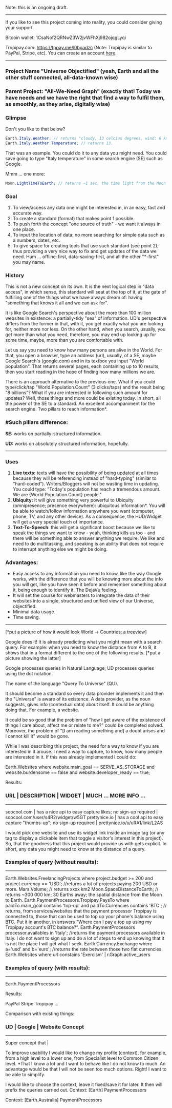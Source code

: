 

Note: this is an ongoing draft.
*********
If you like to see this project coming into reality, you could consider giving your support.

Bitcoin wallet: 1CsaNof2QRNwZ3W2jvWFhXj982ojqgLyqi

Tropipay.com: https://tppay.me/l0bgadzc (Note: Tropipay is similar to PayPal, Stripe, etc). You can create an account [here](https://www.tropipay.com/signup/0LQ4	"Create a new account").



*********

### Project Name "Universe Objectified" (yeah, Earth and all the other stuff connected, all-data-known wise)

### Parent Project: "All-We-Need Graph" (exactly that! Today we have needs and we have the right that find a way to fulfil them, as smoothly, as they arise, digitally wise)

### Glimpse

Don't you like to that below?

```java
Earth.Italy.Weather; // returns "cloudy, 13 celcius degrees, wind: 6 km/h;"
Earth.Italy.Weather.Temperature; // returns 13.
```

That was an example. You could do it to any data you might need. You could save going to type "Italy temperature" in some search engine (SE) such as Google.

Mmm ... one more:

```java
Moon.LightTimeToEarth; // returns ~1 sec, the time light from the Moon takes to reach us.
```

### Goal

1. To view/access any data one might be interested in, in an easy, fast and accurate way.
2. To create a standard (format) that makes point 1 possible. 
3. To push forth the concept "one source of truth" - we want it always in one place. 
4. To input the location of data: no more searching for simple data such as a numbers, dates, etc.
5. To give space for creating tools that use such standard (see point 2); thus providing a very nice way to fix and get updates of the data we need. Hum ... offline-first, data-saving-first, and all the other "*-first" you may name.      

### History

This is not a new concept on its own. It is the next logical step in "data access", in which sense, this standard will seat at the top of it, at the gate of fulfilling one of the things what we have always dream of: having "something that knows it all and we can ask for".

It is like Google Search's perspective about the more than 100 million websites in existence: a partially-tidy "sea" of information. UD's perspective differs from the former in that, with it, you get exactly what you are looking for, neither more nor less. On the other hand, when you search, usually, you get more than what you need, therefore, you may end up looking up for some time, maybe, more than you are comfortable with.

Let us say you need to know how many persons are alive in the World. For that, you open a browser, type an address (url), usually, of a SE, maybe Google Search's (google.com) and in its textbox you input "World population". That returns several pages, each containing up to 10 results, then you start reading in the hope of finding how many millions we are.

There is an approach alternative to the previous one. What if you could type/click/tap "World.Population.Count" (3 clicks/taps) and the result being "8 billions"? What if you are interested in following such amount for updates? Well, those things and more could be existing today. In short, all the power of the SE to a standard. An excellent accompaniment for the search engine. Two pillars to reach information*.

### #Such pillars difference:

**SE:** works on partially-structured information.

**UD:** works on absolutely structured information, hopefully.

---------------------------

###  Uses

1. **Live texts:** texts will have the possibility of being updated at all times because they will be referencing instead of "hard-typing" (similar to "hard-coded"). Writers/Bloggers will not be wasting time in updating. You could type: "Today's population has reach a tremendous amount. We are {World.Population.Count} people." 
2. **Ubiquity:** it will give something very powerful to Ubiquity (omnipresence; presence everywhere): ubiquitous information*. You will be able to watch/follow information anywhere you want (computer, phone, TV, and any other device). As a consequence, the HUD/Widget will get a very special touch of importance.
3. **Text-To-Speech**: this will get a significant boost because we like to speak the things we want to know - yeah, thinking kills us too - and there will be something able to answer anything we require. We like and need to do multitasking, and speaking is an ability that does not require to interrupt anything else we might be doing. 

### Advantages:

- Easy access to any information you need to know, like the way Google works, with the difference that you will be knowing more about the info you will get, like you have seen it before and remember something about it, being enough to identify it. The DejaVu feeling.
- It will set the course for webmasters to integrate the data of their websites into a single, structured and unified view of our Universe, objectified.
- Minimal data usage.
- Time saving.

----

[*put a picture of how it would look World -> Countries; a treeview]  

Google does it! It is already predicting what you might mean with a search query. For example: when you need to know the distance from A to B, it shows that in a format different to the one of the following results. [*put a picture showing the latter]

Google processes queries in Natural Language; UD processes queries using the dot notation.

The name of the language "Query To Universe" (QU).

It should become a standard so every data provider implements it and then the "Universe" is aware of its existence. 
A data provider, as the noun suggests, gives info (contextual data) about itself. It could be anything doing that. For example, a website.

It could be so good that the problem of "how I get aware of the existence of things I care about, affect me or relate to me?" could be completed solved. Moreover, the problem of "[I am reading something and] a doubt arises and I cannot kill it" would be gone.

While I was describing this project, the need for a way to know if you are interested in it arouse. I need a way to capture, to know, how many people are interested in it. If this was already implemented I could do:

Earth.Websites where website.main_goal == SERVE_AS_STORAGE and website.burdensome == false and website.developer_ready == true;

Results:
### URL                |  DESCRIPTION                                                                  | WIDGET | MUCH ... MORE INFO ...
---------------------------------------------------------------------------------------------------------------------
soocool.com  | has a nice api to easy capture likes; no sign-up required | soocool.com/user/s4R2/widget/w5GT
prettynice.io  | has a cool api to easy capture "thumbs-up"; no sign-up required | prettynice.io/u/uRA1/link/L2AS

I would pick one website and use its widget link inside an image tag (or any tag to display a clickable item that toggle a visitor's interest in this project). So, that the goodness that this project would provide us with gets explicit. In short, any data you might need to know at the distance of a query. 

### Examples of query (without results):
---------------------------------------------------------------------------------------------------------------------
Earth.Websites.FreelancingProjects where project.budget >= 200 and project.currency == 'USD'; //returns a lot of projects paying 200 USD or more. 
Mars.Volume; // returns xxxx km2
Moon.SpaceDistanceToEarth; // returns ~300 000 km; 30 Earths away; the spatial distance from the Moon to Earth.
Earth.PaymentProcessors.Tropipay.PaysTo where paidTo.main_goal contains 'top-up' and paidTo.Currencies contains 'BTC'; // returns, from services/websites that the payment processor Tropipay is connected to, those that can be used to top up your phone's balance using BTC. Put it in another, in answers "Where can I pay a top up using my Tropipay account's BTC balance?".
Earth.PaymentProcessors processor.availables in 'Italy'; //returns the payment processors available in Italy. I do not want to sign up and do a lot of steps to end up knowing that it is not the place I will get what I seek.
Earth.Currency.Exchange where a='usd' and b='euro'; //returns the rate between those two fiat currencies.
Earth.Websites where url constains 'Exercism' | r.Graph.active_users

### Examples of query (with results):
---------------------------------------------------------------------------------------------------------------------
Earth.PaymentProcessors

Results:

PayPal
Stripe
Tropipay
...

Comparison with existing things:

### UD | Google | Website Concept
---------------------------------------------------------------------------------------------------------------------
Super concept that | 


To improve usability I would like to change my profile (context), for example, from a high level to a lower one, from Specialist level to Common Citizen level. *That I know a lot and I want to behave like I do not know to much. An advantage would be that I will not be seen too much options. Right! I want to be able to simplify.

I would like to choose the context, leave it fixed/save it for later. It then will prefix the queries carried out.
Context: [Earth]
PaymentProcessors

Context: [Earth.Australia]
PaymentProcessors


